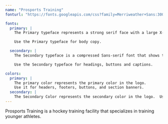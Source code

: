 ```yaml
---
name: "Prosports Training"
fonturl: "https://fonts.googleapis.com/css?family=Merriweather+Sans:300,300i,400,400i,700,700i,800,800i|Merriweather:300,300i,400,400i,700,700i,900,900i"

fonts:
  primary: |
    The Primary typeface represents a strong serif face with a large X-height.  This makes it very easy and pleasent to read on screens. This represents our company as it is clean and professional like our business.

    Use the Primary typeface for body copy.

  secondary: |
    The Secondary typeface is a compressed Sans-serif font that shows the strength and professionalism of our company. The secondary typeface pairs well with the primary typeface in both height and weight.

    Use the Secondary typeface for headings, buttons and captions.

colors:
  primary: |
    The primary color represents the primary color in the logo.
    Use it for headers, footers, buttons, and section banners.
  secondary: |
    The Secondary Color represents the secondary color in the logo.  Use it for accents and cards.
---
```

Prosports Training is a hockey training facility that specializes in training younger athletes.
